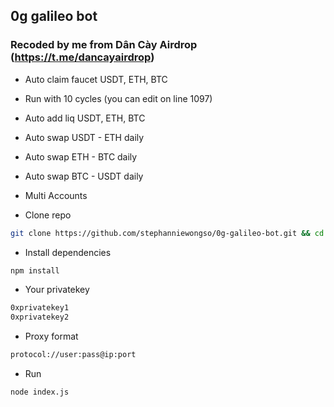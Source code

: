 ## 0g galileo bot 
### Recoded by me from Dân Cày Airdrop (https://t.me/dancayairdrop)


- Auto claim faucet USDT, ETH, BTC 
- Run with 10 cycles (you can edit on line 1097)
- Auto add liq USDT, ETH, BTC 
- Auto swap USDT - ETH daily
- Auto swap ETH - BTC daily
- Auto swap BTC - USDT daily
- Multi Accounts



- Clone repo
```bash
git clone https://github.com/stephanniewongso/0g-galileo-bot.git && cd 0g-galileo-bot
```
- Install dependencies
```bash
npm install
```
- Your privatekey
```bash
0xprivatekey1
0xprivatekey2
```
- Proxy format
```bash
protocol://user:pass@ip:port
```
- Run
```bash
node index.js
```
